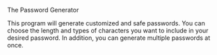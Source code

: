The Password Generator

This program will generate customized and safe passwords.
You can choose the length and types of characters you want to include in your desired password.
In addition, you can generate multiple passwords at once.


